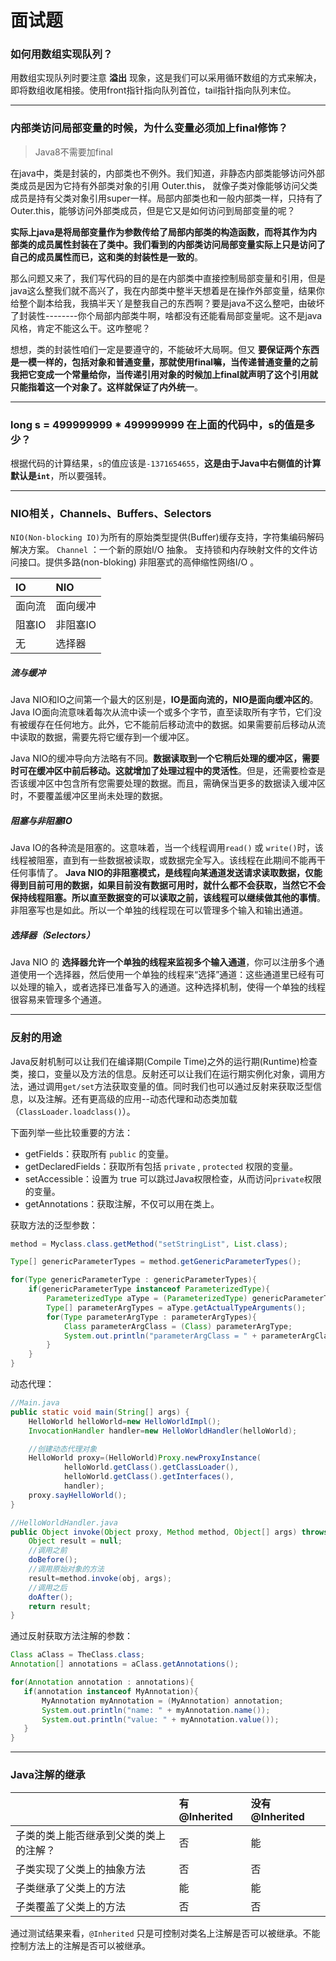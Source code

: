 # 面试题

### 如何用数组实现队列？

用数组实现队列时要注意 **溢出** 现象，这是我们可以采用循环数组的方式来解决，即将数组收尾相接。使用front指针指向队列首位，tail指针指向队列末位。

***

### 内部类访问局部变量的时候，为什么变量必须加上final修饰？

>Java8不需要加final

在java中，类是封装的，内部类也不例外。我们知道，非静态内部类能够访问外部类成员是因为它持有外部类对象的引用 Outer.this， 就像子类对像能够访问父类成员是持有父类对象引用super一样。局部内部类也和一般内部类一样，只持有了Outer.this，能够访问外部类成员，但是它又是如何访问到局部变量的呢？

**实际上java是将局部变量作为参数传给了局部内部类的构造函数，而将其作为内部类的成员属性封装在了类中。我们看到的内部类访问局部变量实际上只是访问了自己的成员属性而已，这和类的封装性是一致的**。

那么问题又来了，我们写代码的目的是在内部类中直接控制局部变量和引用，但是java这么整我们就不高兴了，我在内部类中整半天想着是在操作外部变量，结果你给整个副本给我，我搞半天丫是整我自己的东西啊？要是java不这么整吧，由破坏了封装性--------你个局部内部类牛啊，啥都没有还能看局部变量呢。这不是java风格，肯定不能这么干。这咋整呢？

想想，类的封装性咱们一定是要遵守的，不能破坏大局啊。但又 **要保证两个东西是一模一样的，包括对象和普通变量，那就使用final嘛，当传递普通变量的之前我把它变成一个常量给你，当传递引用对象的时候加上final就声明了这个引用就只能指着这一个对象了。这样就保证了内外统一**。

***

### long s = 499999999 * 499999999 在上面的代码中，s的值是多少？

根据代码的计算结果，`s`的值应该是`-1371654655`，**这是由于Java中右侧值的计算默认是`int`**，所以要强转。

***

### NIO相关，Channels、Buffers、Selectors

`NIO(Non-blocking IO)`为所有的原始类型提供(Buffer)缓存支持，字符集编码解码解决方案。 `Channel` ：一个新的原始I/O 抽象。 支持锁和内存映射文件的文件访问接口。提供多路(non-bloking) 非阻塞式的高伸缩性网络I/O 。

| IO     | NIO     |
| :----- | :------ |
|面向流  |  面向缓冲|
|阻塞IO |  非阻塞IO|
|无     |    选择器|

##### 流与缓冲

Java NIO和IO之间第一个最大的区别是，**IO是面向流的，NIO是面向缓冲区的**。 Java IO面向流意味着每次从流中读一个或多个字节，直至读取所有字节，它们没有被缓存在任何地方。此外，它不能前后移动流中的数据。如果需要前后移动从流中读取的数据，需要先将它缓存到一个缓冲区。

Java NIO的缓冲导向方法略有不同。**数据读取到一个它稍后处理的缓冲区，需要时可在缓冲区中前后移动。这就增加了处理过程中的灵活性**。但是，还需要检查是否该缓冲区中包含所有您需要处理的数据。而且，需确保当更多的数据读入缓冲区时，不要覆盖缓冲区里尚未处理的数据。

##### 阻塞与非阻塞IO

Java IO的各种流是阻塞的。这意味着，当一个线程调用`read()` 或 `write()`时，该线程被阻塞，直到有一些数据被读取，或数据完全写入。该线程在此期间不能再干任何事情了。 **Java NIO的非阻塞模式，是线程向某通道发送请求读取数据，仅能得到目前可用的数据，如果目前没有数据可用时，就什么都不会获取，当然它不会保持线程阻塞。所以直至数据变的可以读取之前，该线程可以继续做其他的事情**。 非阻塞写也是如此。所以一个单独的线程现在可以管理多个输入和输出通道。

##### 选择器（Selectors）

Java NIO 的 **选择器允许一个单独的线程来监视多个输入通道**，你可以注册多个通道使用一个选择器，然后使用一个单独的线程来“选择”通道：这些通道里已经有可以处理的输入，或者选择已准备写入的通道。这种选择机制，使得一个单独的线程很容易来管理多个通道。

***

### 反射的用途

Java反射机制可以让我们在编译期(Compile Time)之外的运行期(Runtime)检查类，接口，变量以及方法的信息。反射还可以让我们在运行期实例化对象，调用方法，通过调用`get/set`方法获取变量的值。同时我们也可以通过反射来获取泛型信息，以及注解。还有更高级的应用--动态代理和动态类加载（`ClassLoader.loadclass()`）。

下面列举一些比较重要的方法：

  - getFields：获取所有 `public` 的变量。
  - getDeclaredFields：获取所有包括 `private` , `protected` 权限的变量。
  - setAccessible：设置为 true 可以跳过Java权限检查，从而访问`private`权限的变量。
  - getAnnotations：获取注解，不仅可以用在类上。


获取方法的泛型参数：

```Java
method = Myclass.class.getMethod("setStringList", List.class);

Type[] genericParameterTypes = method.getGenericParameterTypes();

for(Type genericParameterType : genericParameterTypes){
    if(genericParameterType instanceof ParameterizedType){
        ParameterizedType aType = (ParameterizedType) genericParameterType;
        Type[] parameterArgTypes = aType.getActualTypeArguments();
        for(Type parameterArgType : parameterArgTypes){
            Class parameterArgClass = (Class) parameterArgType;
            System.out.println("parameterArgClass = " + parameterArgClass);
        }
    }
}
```

动态代理：

```Java
//Main.java
public static void main(String[] args) {
    HelloWorld helloWorld=new HelloWorldImpl();
    InvocationHandler handler=new HelloWorldHandler(helloWorld);

    //创建动态代理对象
    HelloWorld proxy=(HelloWorld)Proxy.newProxyInstance(
            helloWorld.getClass().getClassLoader(),
            helloWorld.getClass().getInterfaces(),
            handler);
    proxy.sayHelloWorld();
}

//HelloWorldHandler.java
public Object invoke(Object proxy, Method method, Object[] args) throws Throwable {
    Object result = null;
    //调用之前
    doBefore();
    //调用原始对象的方法
    result=method.invoke(obj, args);
    //调用之后
    doAfter();
    return result;
}
```

通过反射获取方法注解的参数：

```Java
Class aClass = TheClass.class;
Annotation[] annotations = aClass.getAnnotations();

for(Annotation annotation : annotations){
   if(annotation instanceof MyAnnotation){
       MyAnnotation myAnnotation = (MyAnnotation) annotation;
       System.out.println("name: " + myAnnotation.name());
       System.out.println("value: " + myAnnotation.value());
   }
}
```

***

### Java注解的继承

|      |  有@Inherited    |  没有@Inherited      |
| :------------- | :------------- |:------------- |
|子类的类上能否继承到父类的类上的注解？|	否|	能|
|子类实现了父类上的抽象方法|	否|	否|
|子类继承了父类上的方法|	能	|能|
|子类覆盖了父类上的方法|	否	|否|

通过测试结果来看，`@Inherited` 只是可控制对类名上注解是否可以被继承。不能控制方法上的注解是否可以被继承。
